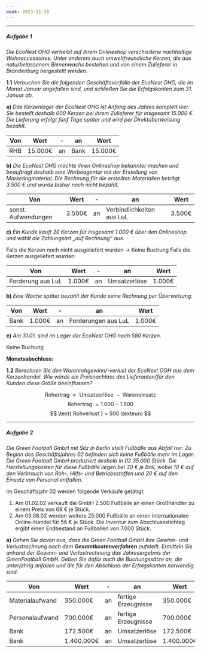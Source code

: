 ```yaml
---
week: 2023-11-20
---
```

***
##### Aufgabe 1
*Die EcoNest OHG vertreibt auf ihrem Onlineshop verschiedene nachhaltige Wohnaccessoires. Unter anderem auch umweltfreundliche Kerzen, die aus naturbelassenem Bienenwachs bestehen und von einem Zulieferer in Brandenburg hergestellt werden.*

**1.1**
*Verbuchen Sie die folgenden Geschäftsvorfälle der EcoNest OHG, die im Monat Januar angefallen sind, und schließen Sie die Erfolgskonten zum 31. Januar ab.*

**a)**
*Das Kerzenlager der EcoNest OHG ist Anfang des Jahres komplett leer. Sie bestellt deshalb 600 Kerzen bei ihrem Zulieferer für insgesamt 15.000 €. Die Lieferung erfolgt fünf Tage später und wird per Direktüberweisung bezahlt.*

| Von | Wert    | -   | an   | Wert    |
| --- | ------- | --- | ---- | ------- |
| RHB | 15.000€ | an  | Bank | 15.000€ |

**b)**
*Die EcoNest OHG möchte ihren Onlineshop bekannter machen und beauftragt deshalb eine Werbeagentur mit der Erstellung von Marketingmaterial. Die Rechnung für die erstellten Materialien beträgt 3.500 € und wurde bisher noch nicht bezahlt.*

| Von                 | Wert   | -   | an                        | Wert   |
| ------------------- | ------ | --- | ------------------------- | ------ |
| sonst. Aufwendungen | 3.500€ | an  | Verbindlichkeiten aus LuL | 3.500€ | 

**c)**
*Ein Kunde kauft 20 Kerzen für insgesamt 1.000 € über den Onlineshop und wählt die Zahlungsart „auf Rechnung“ aus.*

Falls die Kerzen noch nicht ausgeliefert wurden $\rightarrow$ Keine Buchung
Falls die Kerzen ausgeliefert wurden:

| Von               | Wert   | -   | an           | Wert   |
| ----------------- | ------ | --- | ------------ | ------ |
| Forderung aus LuL | 1.000€ | an  | Umsatzerlöse | 1.000€ | 

**b)**
*Eine Woche später bezahlt der Kunde seine Rechnung per Überweisung.*

| Von  | Wert   | -   | an                  | Wert   |
| ---- | ------ | --- | ------------------- | ------ |
| Bank | 1.000€ | an  | Forderungen aus LuL | 1.000€ | 

**e)**
*Am 31.01. sind im Lager der EcoNest OHG noch 580 Kerzen.*

Keine Buchung

**Monatsabschluss:**

**1.2**
*Berechnen Sie den Warenrohgewinn/-verlust der EcoNest OGH aus dem Kerzenhandel. Wie würde ein Preisnachlass des Lieferanten/für den Kunden diese Größe beeinflussen?*

$$
\text{ Rohertrag } = \text{ Umsatzerlöse } - \text{ Wareneinsatz }
$$
$$
\text{ Rohertrag } = 1.000 - 1.500 
$$
$$
\text{ Rohverlust } = 500 \texteuro
$$
***
##### Aufgabe 2
*Die Green Football GmbH mit Sitz in Berlin stellt Fußbälle aus Abfall her. Zu Beginn des Geschäftsjahres 02 befinden sich keine Fußbälle mehr im Lager. Die Green Football GmbH produziert deshalb in 02 35.000 Stück. Die Herstellungskosten für diese Fußbälle liegen bei 30 € je Ball, wobei 10 € auf den Verbrauch von Roh-, Hilfs- und Betriebsstoffen und 20 € auf den Einsatz von Personal entfallen.*

Im Geschäftsjahr 02 werden folgende Verkäufe getätigt:
1. Am 01.02.02 verkauft die GmbH 2.500 Fußbälle an einen Großhändler zu einem Preis von 69 € je Stück.
2. Am 03.08.02 werden weitere 25.000 Fußbälle an einen internationalen Online-Handel für 56 € je Stück. Die Inventur zum Abschlussstichtag ergibt einen Endbestand an Fußbällen von 7.000 Stück.

**a)**
*Gehen Sie davon aus, dass die Green Football GmbH ihre Gewinn- und Verlustrechnung nach dem **Gesamtkostenverfahren** aufstellt. Ermitteln Sie anhand der Gewinn- und Verlustrechnung das Jahresergebnis der GreenFootball GmbH. Geben Sie dafür auch die Buchungssätze an, die unterjährig anfallen und die für den Abschluss der Erfolgskonten notwendig sind.*

| Von             | Wert       | -   | an                  | Wert       |
| --------------- | ---------- | --- | ------------------- | ---------- |
| Materialaufwand | 350.000€   | an  | fertige Erzeugnisse | 350.000€   |
| Personalaufwand | 700.000€   | an  | fertige Erzeugnisse | 700.000€   |
| Bank            | 172.500€   | an  | Umsatzerlöse        | 172.500€   |
| Bank            | 1.400.000€ | an  | Umsatzerlöse        | 1.400.000€ |


